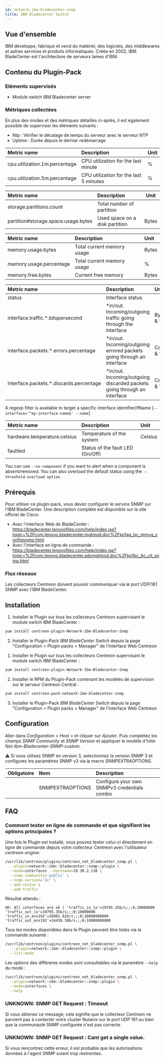 ```yaml
---
id: network-ibm-bladecenter-snmp
title: IBM Bladecenter Switch
---
```


## Vue d'ensemble

IBM développe, fabrique et vend du matériel, des logiciels, des middlewares et
autres services et produits informatiques. Créée en 2002, IBM BladeCenter est
l'architecture de serveurs lames d'IBM.

## Contenu du Plugin-Pack

### Eléments supervisés

* Module switch IBM Bladecenter server

### Métriques collectées 

En plus des modes et des métriques détaillés ci-après, il est également possible
de superviser les éléments suivants :

* Ntp : Vérifier le décalage de temps du serveur avec le serveur NTP
* Uptime : Durée depuis le dernier redémarrage

<!--Cpu-->

| Metric name                    | Description                              | Unit   |
| :----------------------------- | :--------------------------------------- | :------|
| cpu.utilization.1m.percentage  | CPU utilization for the last minute      | %      |
| cpu.utilization.5m.percentage  | CPU utilization for the last 5 minutes   | %      |

<!--Storage-->

| Metric name                         | Description                    | Unit   |
| :---------------------------------- | :----------------------------- |------- |
| storage.partitions.count            | Total number of partition      |        |
| partition#storage.space.usage.bytes | Used space on a disk partition | Bytes  |

<!--Memory-Usage-->

| Metric name             | Description                 | Unit   |
| :---------------------- | :---------------------------| :----- |
| memory.usage.bytes      | Total current memory usage  | Bytes  |
| memory.usage.percentage | Total current memory usage  |  %     |
| memory.free.bytes       | Current free memory         | Bytes  |

<!--Traffic-->

| Metric name                              | Description                                                               | Unit        |
| :--------------------------------------- | :------------------------------------------------------------------------ | :---------- |
| status                                   | Interface status                                                          |             |
| interface.traffic.\*.bitspersecond       | \*in/out. Incoming/outgoing traffic going through the interface           | Bytes/s & % |
| interface.packets.\*.errors.percentage   | \*in/out. Incoming/outgoing errored packets going through an interface    | Count & %   |
| interface.packets.\*.discards.percentage | \*in/out. Incoming/outgoing discarded packets going through an interface  | Count & %   |

A regexp filter is available to target a specific interface identifier/ifName [```--interface='^my-interface-name$' --name```] 

<!--Environment-->

| Metric name                   | Description                      | Unit     |               
| :---------------------------- | :------------------------------- | :--------|
| hardware.temperature.celsius  | Temperature of the system        | Celsius  |
| faultled                      | Status of the fault LED (On/Off) |          |

You can use ```--no-component``` if you want to alert when a component is 
absent/removed. You can also overload the default status using the 
```--threshold-overload option```. 

<!--END_DOCUSAURUS_CODE_TABS-->

## Prérequis

Pour utiliser ce plugin-pack, vous devez configurer le service SNMP sur l'IBM 
BladeCenter. Une description complète est disponible sur le site officiel de Cisco:

* Avec l'interface Web de BladeCenter : https://bladecenter.lenovofiles.com/help/index.jsp?topic=%2Fcom.lenovo.bladecenter.mgtmod.doc%2Fkp1ag_bc_mmug_configsnmp.html
* Avec l'interface en ligne de commande : https://bladecenter.lenovofiles.com/help/index.jsp?topic=%2Fcom.lenovo.bladecenter.advmgtmod.doc%2Fkp1bc_bc_cli_snmp.html

### Flux réseaux

Les collecteurs Centreon doivent pouvoir communiquer via le port UDP/161 SNMP
avec l'IBM BladeCenter.

## Installation

<!--DOCUSAURUS_CODE_TABS-->

<!--Online IMP Licence & IT-100 Editions-->

1. Installer le Plugin sur tous les collecteurs Centreon supervisant le module switch IBM BladeCenter :

```bash
yum install centreon-plugin-Network-Ibm-Bladecenter-Snmp
```

2. Installer le Plugin-Pack *IBM BladeCenter Switch* depuis la page "Configuration > Plugin packs > Manager" de l'interface Web Centreon

<!--Offline IMP License-->

1. Installer le Plugin sur tous les collecteurs Centreon supervisant le module switch IBM BladeCenter :

```bash
yum install centreon-plugin-Network-Ibm-Bladecenter-Snmp
```

2. Installer le RPM du Plugin-Pack contenant les modèles de supervision sur le serveur Centreon Central :

```bash
yum install centreon-pack-network-ibm-bladecenter-snmp
```

3. Installer le Plugin-Pack *IBM BladeCenter Switch* depuis la page "Configuration > Plugin packs > Manager" de l'interface Web Centreon

<!--END_DOCUSAURUS_CODE_TABS-->

## Configuration

Aller dans *Configuration* > *Host* > et cliquer sur *Ajouter*. Puis complétez
les champs *SNMP Community* et *SNMP Version* et appliquer le modèle d'hôte 
*Net-Ibm-Bladecenter-SNMP-custom*.

⚠️ Si vous utilisez SNMP en version 3, selectionnez la version SNMP 3 et
configurez les paramètres SNMP v3 via la macro *SNMPEXTRAOPTIONS*.

| Obligatoire   | Nom              | Description                                    |
| :------------ | :--------------- | :--------------------------------------------- |
|               | SNMPEXTRAOPTIONS | Configure your own SNMPv3 credentials combo    |

## FAQ

### Comment tester en ligne de commande et que signifient les options principales ?

Une fois le Plugin est installé, vous pouvez tester celui-ci directement en
ligne de commande depuis votre collecteur Centreon avec l'utilisateur 
*centreon-engine*:
 
```bash
/usr/lib/centreon/plugins/centreon_net_bladecenter_snmp.pl \
  --plugin=network::ibm::bladecenter::snmp::plugin \
  --mode=interfaces --hostname=10.30.2.138 \
  --snmp-community='public' \
  --snmp-version='2c' \
  --add-status \
  --add-traffic
```

Résultat attendu :

```
OK: All interfaces are ok | 'traffic_in_lo'=19795.35b/s;;;0;10000000 'traffic_out_lo'=19795.35b/s;;;0;10000000 'traffic_in_ens192'=26001.62b/s;;;0;10000000000 'traffic_out_ens192'=24438.38b/s;;;0;10000000000
```

Tous les modes disponibles dans le Plugin peuvent être listés via la commande
suivante :

```bash
/usr/lib/centreon/plugins/centreon_net_bladecenter_snmp.pl \
  ---plugin=network::ibm::bladecenter::snmp::plugin \
  --list-mode
```

Les options des différents modes sont consultables via le paramètre ```--help```
du mode :  

```bash
/usr/lib/centreon/plugins/centreon_net_bladecenter_snmp.pl \
  --plugin=network::ibm::bladecenter::snmp::plugin \
  --mode=interfaces \
  --help
```

### UNKNOWN: SNMP GET Request : Timeout

Si vous obtenez ce message, cela signifie que le collecteur Centreon ne parvient
pas à contacter votre cluster Nutanix sur le port UDP 161 ou bien que la
communauté SNMP configurée n'est pas correcte.

### UNKNOWN: SNMP GET Request : Cant get a single value.

Si vous rencontrez cette erreur, il est probable que les autorisations données à
l'agent SNMP soient trop restreintes.